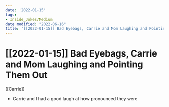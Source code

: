 ```yaml
---
date: '2022-01-15'
tags:
- Inside_Jokes/Medium
date modified: "2022-06-16"
title: '[[2022-01-15]] Bad Eyebags, Carrie and Mom Laughing and Pointing Them Out'
---
```


# [[2022-01-15]] Bad Eyebags, Carrie and Mom Laughing and Pointing Them Out
[[Carrie]]

- Carrie and I had a good laugh at how pronounced they were
